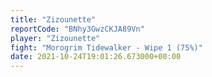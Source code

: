 ```yaml
---
title: "Zizounette"
reportCode: "BNhy3GwzCKJA89Vn"
player: "Zizounette"
fight: "Morogrim Tidewalker - Wipe 1 (75%)"
date: 2021-10-24T19:01:26.673000+00:00
---
```


